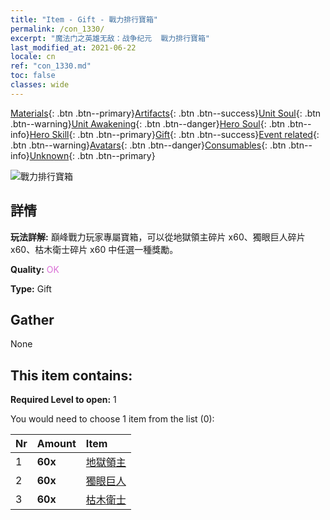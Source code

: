 ```yaml
---
title: "Item - Gift - 戰力排行寶箱"
permalink: /con_1330/
excerpt: "魔法门之英雄无敌：战争纪元  戰力排行寶箱"
last_modified_at: 2021-06-22
locale: cn
ref: "con_1330.md"
toc: false
classes: wide
---
```

 [Materials](/ItemsCN/){: .btn .btn--primary}[Artifacts](/ItemsCN/Artifacts/){: .btn .btn--success}[Unit Soul](/ItemsCN/UnitSoul/){: .btn .btn--warning}[Unit Awakening](/ItemsCN/UnitAwakening/){: .btn .btn--danger}[Hero Soul](/ItemsCN/HeroSoul/){: .btn .btn--info}[Hero Skill](/ItemsCN/HeroSkill/){: .btn .btn--primary}[Gift](/ItemsCN/Gift/){: .btn .btn--success}[Event related](/ItemsCN/Events/){: .btn .btn--warning}[Avatars](/ItemsCN/Avatars/){: .btn .btn--danger}[Consumables](/ItemsCN/Consumables/){: .btn .btn--info}[Unknown](/ItemsCN/Unknown/){: .btn .btn--primary}

 ![戰力排行寶箱](/images/t/i_905001.png)

## 詳情
 **玩法詳解:** 巔峰戰力玩家專屬寶箱，可以從地獄領主碎片 x60、獨眼巨人碎片 x60、枯木衛士碎片 x60 中任選一種獎勵。

 **Quality:** <span style="color: #DA70D6">OK</span>

 **Type:** Gift

## Gather

  None

## This item contains:

 **Required Level to open:** 1

 You would need to choose 1 item from the list (0):

  | Nr | Amount |     Item    |
  |:---|:-------|:------------|
  | 1 |  **60x** | [地獄領主](/cn/Items/unt_230/) |  | 
  | 2 |  **60x** | [獨眼巨人](/cn/Items/unt_222/) |  | 
  | 3 |  **60x** | [枯木衛士](/cn/Items/unt_203/) |  | 
